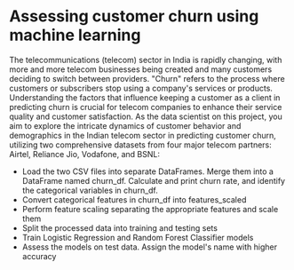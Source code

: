 # Assessing customer churn using machine learning
The telecommunications (telecom) sector in India is rapidly changing, with more and more telecom businesses being created and many customers deciding to switch between providers. "Churn" refers to the process where customers or subscribers stop using a company's services or products. Understanding the factors that influence keeping a customer as a client in predicting churn is crucial for telecom companies to enhance their service quality and customer satisfaction. As the data scientist on this project, you aim to explore the intricate dynamics of customer behavior and demographics in the Indian telecom sector in predicting customer churn, utilizing two comprehensive datasets from four major telecom partners: Airtel, Reliance Jio, Vodafone, and BSNL:
- Load the two CSV files into separate DataFrames. Merge them into a DataFrame named churn_df. Calculate and print churn rate, and identify the categorical variables in churn_df.
- Convert categorical features in churn_df into features_scaled
-  Perform feature scaling separating the appropriate features and scale them
-  Split the processed data into training and testing sets
-  Train Logistic Regression and Random Forest Classifier models
-  Assess the models on test data. Assign the model's name with higher accuracy
